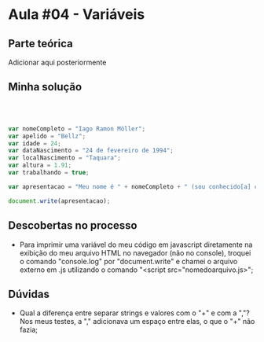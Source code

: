 # Aula #04 - Variáveis
## Parte teórica
Adicionar aqui posteriormente
## Minha solução
<br><br>
```javascript
var nomeCompleto = "Iago Ramon Möller";
var apelido = "Bellz";
var idade = 24;
var dataNascimento = "24 de fevereiro de 1994";
var localNascimento = "Taquara";
var altura = 1.91;
var trabalhando = true;

var apresentacao = "Meu nome é " + nomeCompleto + " (sou conhecido[a] como " + apelido + ") e tenho " + idade + " anos. Nasci no dia " + dataNascimento + ", na cidade de " + localNascimento + ". Tenho " + altura + "m de altura e atualmente estou " + (trabalhando ? "empregado" : "desempregado") + "."

document.write(apresentacao);
```
## Descobertas no processo
- Para imprimir uma variável do meu código em javascript diretamente na exibição do meu arquivo HTML no navegador (não no console), troquei o comando "console.log" por "document.write" e chamei o arquivo externo em .js utilizando o comando "<script src="nomedoarquivo.js></script>";
## Dúvidas
- Qual a diferença entre separar strings e valores com o "+" e com a ","? Nos meus testes, a "," adicionava um espaço entre elas, o que o "+" não fazia;